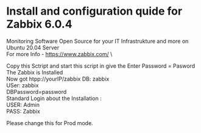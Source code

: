 # Install and configuration quide for Zabbix 6.0.4

Monitoring Software Open Source for your IT Infrastrukture and more on Ubuntu 20.04 Server \
For more Info - https://www.zabbix.com/ \


Copy this Sctript and start this script in give the Enter Password = Pasword 
The Zabbix is Installed \
Now got htpp://yourIP/zabbix
DB: zabbix \
USer: zabbix \
DBPassword=password \
Standard Login about the Installation : \
USER: Admin \
PASS: Zabbix 

Please change this for Prod mode. 
